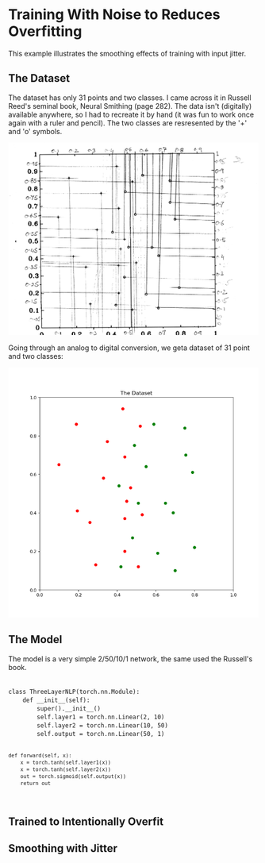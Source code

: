 # Training With Noise to Reduces Overfitting

This example illustrates the smoothing effects of training with input jitter.

## The Dataset

The dataset has only 31 points and two classes. I came across it in Russell Reed's seminal book, Neural Smithing (page 282). The data isn't (digitally) available anywhere, so I had to recreate it by hand (it was fun to work once again with a ruler and pencil). The two classes are resresented by the '+' and 'o' symbols. 

<img src="hand-derived-point.png-1.png" alt="drawing" style="width:600px;"/>

Going through an analog to digital conversion, we geta dataset of 31 point and two classes:

<img src="original-dataset.png" alt="drawing" style="width:600px;"/>

## The Model

The model is a very simple 2/50/10/1 network, the same used the Russell's book. 

<code>
class ThreeLayerNLP(torch.nn.Module):
    def __init__(self):
        super().__init__()
        self.layer1 = torch.nn.Linear(2, 10)
        self.layer2 = torch.nn.Linear(10, 50)
        self.output = torch.nn.Linear(50, 1)

    def forward(self, x):
        x = torch.tanh(self.layer1(x))
        x = torch.tanh(self.layer2(x))
        out = torch.sigmoid(self.output(x))
        return out
</code>


## Trained to Intentionally Overfit

## Smoothing with Jitter
